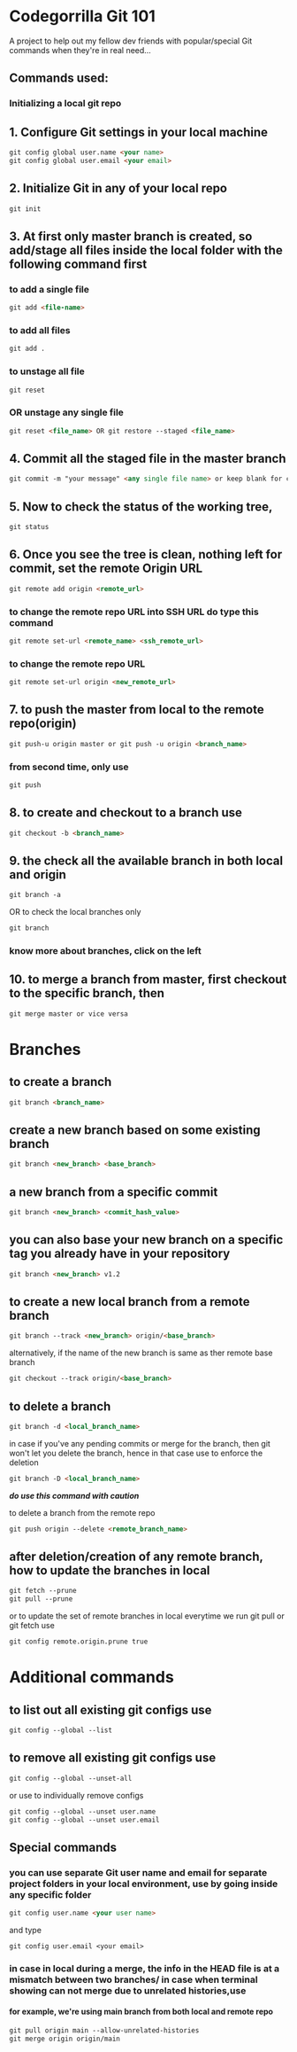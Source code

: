 # **Codegorrilla Git 101**

A project to help out my fellow dev friends with popular/special Git commands when they're in real need...

## Commands used:

### Initializing a local git repo

## 1. Configure Git settings in your local machine
```html 
git config global user.name <your name>
git config global user.email <your email>
```

## 2. Initialize Git in any of your local repo
```html
git init 
```

## 3. At first only master branch is created, so add/stage all files inside the local folder with the following command first

### to add a single file 
```html 
git add <file-name>
```

### to add all files
```html 
git add .
```

### to unstage all file
```html 
git reset
```

### OR unstage any single file
```html 
git reset <file_name> OR git restore --staged <file_name>
```

## 4. Commit all the staged file in the master branch
```html 
git commit -m "your message" <any single file name> or keep blank for commtting all staged file at once
```

## 5. Now to check the status of the working tree,
```html 
git status 
```

## 6. Once you see the tree is clean, nothing left for commit, set the remote Origin URL
```html
git remote add origin <remote_url>
```
### to change the remote repo URL into SSH URL do type this command
```html
git remote set-url <remote_name> <ssh_remote_url>
```
### to change the remote repo URL
```html
git remote set-url origin <new_remote_url>
```

## 7. to push the master from local to the remote repo(origin)
```html
git push-u origin master or git push -u origin <branch_name>
```
### from second time, only use
```html
git push
```

## 8. to create and checkout to a branch use
```html
git checkout -b <branch_name>
```
## 9. the check all the available branch in both local and origin
```html
git branch -a
```
OR to check the local branches only
```html
git branch
```
### know more about branches, click on the left


## 10. to merge a branch from master, first checkout to the specific branch, then
```html
git merge master or vice versa
```





# Branches

## to create a branch
```html
git branch <branch_name>
```
## create a new branch based on some existing branch
```html
git branch <new_branch> <base_branch>
```
## a new branch from a specific commit
```html
git branch <new_branch> <commit_hash_value>
```

## you can also base your new branch on a specific tag you already have in your repository
```html
git branch <new_branch> v1.2
```
## to create a new local branch from a remote branch
```html
git branch --track <new_branch> origin/<base_branch>
```

alternatively, if the name of the new branch is same as ther remote base branch

```html
git checkout --track origin/<base_branch>
```
## to delete a branch
```html
git branch -d <local_branch_name>
```
in case if you've any pending commits or merge for the branch, then git won't let you delete the branch, hence in that case use to enforce the deletion

```html
git branch -D <local_branch_name>
```
**_do use this command with caution_**

to delete a branch from the remote repo

```html
git push origin --delete <remote_branch_name>
```
## after deletion/creation of any remote branch, how to update the branches in local

```html
git fetch --prune
git pull --prune
```
or to update the set of remote branches in local everytime we run git pull or git fetch use

```html
git config remote.origin.prune true
```
# Additional commands

## to list out all existing git configs use
```html
git config --global --list
```

## to remove all existing git configs use
```html
git config --global --unset-all
```
or use to individually remove configs
```html
git config --global --unset user.name
git config --global --unset user.email
```

## Special commands

### you can use separate Git user name and email for separate project folders in your local environment, use by going inside any specific folder
```html
git config user.name <your user name>
```

and type
```
git config user.email <your email>
```
### in case in local during a merge, the info in the HEAD file is at a mismatch between two branches/ in case when terminal showing can not merge due to unrelated histories,use
#### for example, we're using main branch from both local and remote repo
```html
git pull origin main --allow-unrelated-histories
git merge origin origin/main
```

